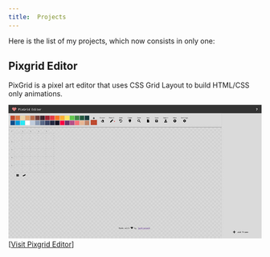```yaml
---
title:  Projects
---
```


Here is the list of my projects, which now consists in only one:

## Pixgrid Editor

PixGrid is a pixel art editor that uses CSS Grid Layout to build HTML/CSS only animations. 

<img src="/pixgrid.jpg" alt="A pixel art editor" class="image-auto" />
[<a href="/">Visit Pixgrid Editor</a>]